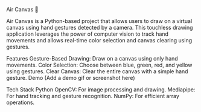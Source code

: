 Air Canvas 🎨

Air Canvas is a Python-based project that allows users to draw on a virtual canvas using hand gestures detected by a camera. This touchless drawing application leverages the power of computer vision to track hand movements and allows real-time color selection and canvas clearing using gestures.

Features
Gesture-Based Drawing: Draw on a canvas using only hand movements.
Color Selection: Choose between blue, green, red, and yellow using gestures.
Clear Canvas: Clear the entire canvas with a simple hand gesture.
Demo
(Add a demo gif or screenshot here)

Tech Stack
Python
OpenCV: For image processing and drawing.
Mediapipe: For hand tracking and gesture recognition.
NumPy: For efficient array operations.
